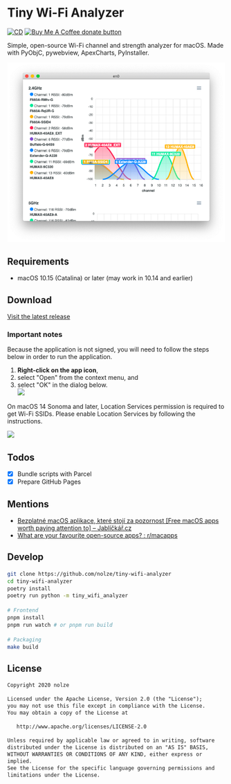# Tiny Wi-Fi Analyzer

[![CD](https://github.com/nolze/tiny-wifi-analyzer/workflows/CD/badge.svg)](https://github.com/nolze/tiny-wifi-analyzer/actions?query=workflow%3ACD)
<a href="https://www.buymeacoffee.com/nolze" title="Donate to this project using Buy Me A Coffee"><img src="https://img.shields.io/badge/Buy%20Me%20A%20Coffee-donate-orange.svg" alt="Buy Me A Coffee donate button" /></a>

Simple, open-source Wi-Fi channel and strength analyzer for macOS.
Made with PyObjC, pywebview, ApexCharts, PyInstaller.

![screenshot](assets/screenshot.png)

## Requirements

* macOS 10.15 (Catalina) or later (may work in 10.14 and earlier)

## Download

[Visit the latest release](https://github.com/nolze/tiny-wifi-analyzer/releases/latest/)

### Important notes

Because the application is not signed, you will need to follow the steps below in order to run the application.

1. **Right-click on the app icon**,
2. select "Open" from the context menu, and
3. select "OK" in the dialog below.\
   <img src="https://user-images.githubusercontent.com/291323/179491872-3a9e6c4c-b8cb-4081-ac88-bd1817d6ba4d.png" width="300px" />

On macOS 14 Sonoma and later, Location Services permission is required to get Wi-Fi SSIDs.
Please enable Location Services by following the instructions.

<img src="https://github.com/user-attachments/assets/6010dd62-ef82-4bfb-96ac-a75f22ab0adf" width="300px" />

## Todos

* [x] Bundle scripts with Parcel
* [x] Prepare GitHub Pages

## Mentions

- [Bezplatné macOS aplikace, které stojí za pozornost [Free macOS apps worth paying attention to] – Jablíčkář.cz](https://jablickar.cz/bezplatne-macos-aplikace-ktere-stoji-za-pozornost-stredove-tlacitko-prepinani-aplikaci-a-virtualizace/4/)
- [What are your favourite open-source apps? : r/macapps](https://www.reddit.com/r/macapps/comments/140bl4x/comment/jmx1o5g/)

## Develop

```sh
git clone https://github.com/nolze/tiny-wifi-analyzer
cd tiny-wifi-analyzer
poetry install
poetry run python -m tiny_wifi_analyzer

# Frontend
pnpm install
pnpm run watch # or pnpm run build

# Packaging
make build
```

## License

```
Copyright 2020 nolze

Licensed under the Apache License, Version 2.0 (the "License");
you may not use this file except in compliance with the License.
You may obtain a copy of the License at

   http://www.apache.org/licenses/LICENSE-2.0

Unless required by applicable law or agreed to in writing, software
distributed under the License is distributed on an "AS IS" BASIS,
WITHOUT WARRANTIES OR CONDITIONS OF ANY KIND, either express or implied.
See the License for the specific language governing permissions and
limitations under the License.
```
